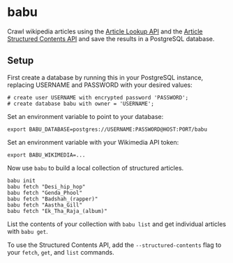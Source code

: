 # babu

Crawl wikipedia articles using the [Article Lookup API](https://enterprise.wikimedia.com/docs/on-demand/#article-lookup)
and the [Article Structured Contents API](https://enterprise.wikimedia.com/docs/on-demand/#article-structured-contents-beta)
and save the results in a PostgreSQL database.

## Setup 

First create a database by running this in your PostgreSQL instance, replacing USERNAME and PASSWORD with your desired values:
```
# create user USERNAME with encrypted password 'PASSWORD';
# create database babu with owner = 'USERNAME';
```

Set an environment variable to point to your database:
```
export BABU_DATABASE=postgres://USERNAME:PASSWORD@HOST:PORT/babu
```

Set an environment variable with your Wikimedia API token:
```
export BABU_WIKIMEDIA=...
```

Now use `babu` to build a local collection of structured articles.
```
babu init
babu fetch "Desi_hip_hop"
babu fetch "Genda_Phool"
babu fetch "Badshah_(rapper)"
babu fetch "Aastha_Gill"
babu fetch "Ek_Tha_Raja_(album)"
```

List the contents of your collection with `babu list` and get individual articles with `babu get`.

To use the Structured Contents API, add the `--structured-contents` flag to your `fetch`, `get`, and `list` commands.
